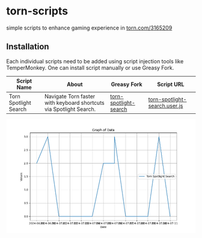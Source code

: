 # torn-scripts

simple scripts to enhance gaming experience in [torn.com/3165209](https://torn.com/3165209)

## Installation

Each individual scripts need to be added using script injection tools like TemperMonkey. One can install script manually or use Greasy Fork.

| Script Name | About | Greasy Fork | Script URL |
|-------------|-------|-------------|------------|
| Torn Spotlight Search | Navigate Torn faster with keyboard shortcuts via Spotlight Search. | [torn-spotlight-search](https://greasyfork.org/en/scripts/499236-torn-spotlight-search) | [torn-spotlight-search.user.js](https://raw.githubusercontent.com/jayam04/torn-scripts/master/tornSpotlightSearch/script.js) |

![Stats Image](stats.png)
